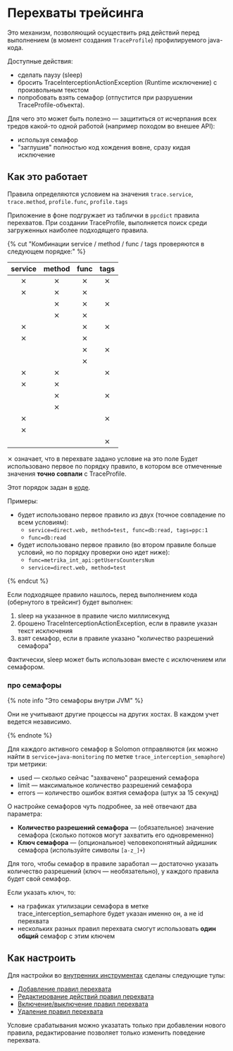 # Перехваты трейсинга
Это механизм, позволяющий осуществить ряд действий перед выполнением (в момент создания `TraceProfile`) профилируемого java-кода.

Доступные действия:
- сделать паузу (sleep)
- бросить TraceInterceptionActionException (Runtime исключение) с произвольным текстом
- попробовать взять семафор (отпустится при разрушении TraceProfile-объекта).

Для чего это может быть полезно — защититься от исчерпания всех тредов какой-то одной работой (например походом во внешее API):
- используя семафор
- "заглушив" полностью код хождения вовне, сразу кидая исключение

## Как это работает
Правила определяются условием на значения `trace.service`, `trace.method`, `profile.func`, `profile.tags`

Приложение в фоне подгружает из таблички в `ppcdict` правила перехватов.
При создании TraceProfile, выполняется поиск среди загруженных наиболее подходящего правила.

{% cut "Комбинации service / method / func / tags проверяются в следующем порядке:" %}

service | method | func | tags
 :---: | :---: | :---: | :---:
⨯      | ⨯      | ⨯      | ⨯
⨯      | ⨯      | ⨯      | &nbsp;
&nbsp; | ⨯      | ⨯      | ⨯
&nbsp; | ⨯      | ⨯      | &nbsp;
⨯      | &nbsp; | ⨯      | ⨯
⨯      | &nbsp; | ⨯      | &nbsp;
&nbsp; | &nbsp; | ⨯      | ⨯
&nbsp; | &nbsp; | ⨯      | &nbsp;
⨯      | ⨯      | &nbsp; | ⨯
⨯      | ⨯      | &nbsp; | &nbsp;
&nbsp; | ⨯      | &nbsp; | ⨯
&nbsp; | ⨯      | &nbsp; | &nbsp;
⨯      | &nbsp; | &nbsp; | ⨯
⨯      | &nbsp; | &nbsp; | &nbsp;
&nbsp; | &nbsp; | &nbsp; | ⨯

⨯ означает, что в перехвате задано условие на это поле
Будет использовано первое по порядку правило, в котором все отмеченные значения **точно совпали** с TraceProfile.

Этот порядок задан в [коде](https://a.yandex-team.ru/arc/trunk/arcadia/direct/libs-internal/traceinterception/src/main/java/ru/yandex/direct/traceinterception/entity/traceinterception/service/TraceInterceptionsService.java#L32).

Примеры:
- будет использовано первое правило из двух (точное совпадение по всем условиям):
   - `service=direct.web, method=test, func=db:read, tags=ppc:1`
   - `func=db:read`
- будет использовано первое правило (во втором правиле больше условий, но по порядку проверки оно идет ниже):
   - `func=metrika_int_api:getUsersCountersNum`
   - `service=direct.web, method=test`

{% endcut %}

Если подходящее правило нашлось, перед выполнением кода (обернутого в трейсинг) будет выполнен:
1. sleep на указанное в правиле число миллисекунд
1. брошено TraceInterceptionActionException, если в правиле указан текст исключения
1. взят семафор, если в правиле указано "количество разрешений семафора"

Фактически, sleep может быть использован вместе с исключением или семафором.

### про семафоры
{% note info "Это семафоры внутри JVM" %}

Они не учитывают другие процессы на других хостах.
В каждом учет ведется независимо.

{% endnote %}

Для каждого активного семафор в Solomon отправляются (их можно найти в `service=java-monitoring` по метке `trace_interception_semaphore`) три метрики:
- used — сколько сейчас "захвачено" разрешений семафора
- limit — максимальное количество разрешений семафора
- errors — количество ошибок взятия семафора (штук за 15 секунд)

О настройке семафоров чуть подробнее, за неё отвечают два параметра:
- **Количество разрешений семафора** — (обязательное) значение семафора (сколько потоков могут захватить его одновременно)
- **Ключ семафора** — (опциональное) человекопонятный айдишник семафора (используйте символы `[a-z_]+`)

Для того, чтобы семафор в правиле заработал — достаточно указать количество разрешений (ключ — необязательно), у каждого правила будет свой семафор.

Если указать ключ, то:
- на графиках утилизации семафора в метке trace_interception_semaphore будет указан именно он, а не id перехвата
- нескольких разных правил перехвата смогут использовать **один общий** семафор с этим ключем


## Как настроить
Для настройки во [внутренних инструментах](https://direct.yandex.ru/internal_tools/) сделаны следующие тулы:
- [Добавление правил перехвата](https://direct.yandex.ru/internal_tools/#create_trace_interceptions)
- [Редактирование действий правил перехвата](https://direct.yandex.ru/internal_tools/#edit_trace_interceptions_action)
- [Включение/выключение правил перехвата](https://direct.yandex.ru/internal_tools/#edit_trace_interceptions_status)
- [Удаление правил перехвата](https://direct.yandex.ru/internal_tools/#remove_trace_interceptions)

Условие срабатывания можно указатать только при добавлении нового правила, редактирование позволяет только изменить поведение перехвата.
